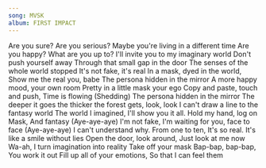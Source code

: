 ```yaml
---
song: MVSK
album: FIRST IMPACT
---
```


Are you sure? Are you serious? Maybe you're living in a different time
Are you happy? What are you up to? I'll invite you to my imaginary world
Don't push yourself away Through that small gap in the door
The senses of the whole world stopped
It's not fake, it's real
In a mask, dyed in the world, Show me the real you, babe
The persona hidden in the mirror
A more happy mood, your own room
Pretty in a little mask your ego
Copy and paste, touch and push, Time is flowing (Shedding)
The persona hidden in the mirror
The deeper it goes the thicker the forest gets, look, look
I can't draw a line to the fantasy world
The world I imagined, I'll show you it all. Hold my hand, log on
Mask, And fantasy (Aye-aye-aye)
I'm not fake, I'm waiting for you, face to face (Aye-aye-aye)
I can't understand why. From one to ten, It's so real. It's like a smile without lies
Open the door, look around, Just look at me now
Wa-ah, I turn imagination into reality
Take off your mask
Bap-bap, bap-bap, You work it out
Fill up all of your emotions, So that I can feel them
